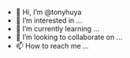 - 👋 Hi, I’m @tonyhuya
- 👀 I’m interested in ...
- 🌱 I’m currently learning ...
- 💞️ I’m looking to collaborate on ...
- 📫 How to reach me ...

<!---
tonyhuya/tonyhuya is a ✨ special ✨ repository because its `README.md` (this file) appears on your GitHub profile.
You can click the Preview link to take a look at your changes.
--->
